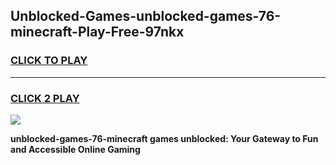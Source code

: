 
## Unblocked-Games-unblocked-games-76-minecraft-Play-Free-97nkx
<h3>
<a href="https://premium76.site?title=unblocked-games-76-minecraft&ref=15A">CLICK TO PLAY</a></h3>
<hr>

<h3>
<a href="https://premium76.site?title=unblocked-games-76-minecraft&ref=15A">CLICK 2 PLAY</a>
  
</h3>

<a href="https://premium76.site?title=unblocked-games-76-minecraft&ref=15A"><img src="https://clearcache.store/games.png"></a>


**unblocked-games-76-minecraft games unblocked: Your Gateway to Fun and Accessible Online Gaming**
